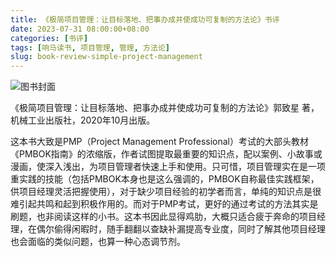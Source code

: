 ```yaml
---
title: 《极简项目管理：让目标落地、把事办成并使成功可复制的方法论》书评
date: 2023-07-31 08:00:00+08:00
categories: [书评]
tags: [响马读书, 项目管理, 管理, 方法论]
slug: book-review-simple-project-management
---
```


<div class="p-3 text-center">
  <img class="img-fluid" src="/images/2023/0731/book-cover.png" alt="图书封面" style="max-width:400px; max-height:400px;">
</div>

《极简项目管理：让目标落地、把事办成并使成功可复制的方法论》郭致星 著，机械工业出版社，2020年10月出版。

这本书大致是PMP（Project Management Professional）考试的大部头教材《PMBOK指南》的浓缩版，作者试图提取最重要的知识点，配以案例、小故事或漫画，使深入浅出，为项目管理者快速上手和使用。只可惜，项目管理实在是一项重实践的技能（包括PMBOK本身也是这么强调的，PMBOK自称最佳实践框架，供项目经理灵活把握使用），对于缺少项目经验的初学者而言，单纯的知识点是很难引起共鸣和起到积极作用的。而对于PMP考试，更好的通过考试的方法其实是刷题，也非阅读这样的小书。这本书因此显得鸡肋，大概只适合疲于奔命的项目经理，在偶尔偷得闲暇时，随手翻翻以查缺补漏提高专业度，同时了解其他项目经理也会面临的类似问题，也算一种心态调节剂。
